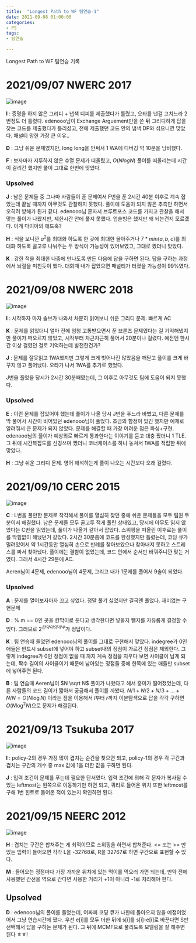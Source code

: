 ```yaml
---
title:  "Longest Path to WF 팀연습-1"
date: 2021-09-08 01:00:00
categories: 
- PS
tags:
- 팀연습

---
```






Longest Path to WF 팀연습 기록







# 2021/09/07 NWERC 2017

![image](https://user-images.githubusercontent.com/51346964/132563339-3f325e66-9acd-4d78-bc31-e0c4642a7f15.png)

**I** : 증명을 하지 않은 그리디 + 냅색 디피를 제출했다가 틀렸고, 오타를 낸걸 고치느라 2번정도 더 틀렸다. edenooo님이 Exchange Arguement만을 쓴 뒤 그리디하게 답을 찾는 코드를 제출했다가 틀리셨고, 전에 제출했던 코드 안의 냅색 DP와 섞으니깐 맞았다. 패널티 망한 가장 큰 이유..

**D** : 그냥 쉬운 문제였지만, long long을 안써서 1 WA에 디버깅 약 10분을 낭비했다.

**F** : 보자마자 지루하지 않은 수열 문제가 떠올렸고, $O(NlogN)$ 풀이를 떠올리는데 시간이 걸리긴 했지만 풀이 그대로 한번에 맞았다.

### Upsolved

**J** : 남은 문제들 중 그나마 사람들이 푼 문제여서 F번을 푼 2시간 40분 이후로 계속 잡았는데 끝날 때까지 아무것도 관찰하지 못했다. 풀이에 도움이 되지 않은 추측만 하면서 오히려 방해가 된거 같다. edenooo님 혼자서 브루트포스 코드를 가지고 관찰을 해서 맞는 풀이가 나왔지만, 제한시간 안에 풀지 못했다. 업솔빙은 했지만 왜 되는건지 모르겠다. 이게 다이아의 애드혹?

**H** : 식을 보니깐 $a^2$를 최대화 하도록 한 곳에 최대한 몰아주거나 $7*min(a,b,c)$를 최대화 하도록 골고루 나눠주는 두 방식이 가능성이 있어보였고, 그대로 짰더니 맞았다.

**K** : 강한 적을 최대한 나중에 만나도록 만든 다음에 답을 구하면 된다. 답을 구하는 과정에서 뇌절을 미친듯이 했다. 대회때 내가 잡았으면 패널티가 터졌을 가능성이 99%였다.





# 2021/09/08 NWERC 2018

![image](https://user-images.githubusercontent.com/51346964/132562751-31201d55-d78c-4a2c-8162-fe9cda43e6c5.png)

**I** : 시작하자 마자 솔브가 나와서 차분히 읽어보니 쉬운 그리디 문제. 빠르게 AC

**K** : 문제를 읽었더니 얼마 전에 엄청 고통받으면서 푼 브론즈 문제였다는 걸 기억해냈지만 풀이가 떠오르지 않았고, 시작부터 차근차근히 풀어서 20분이나 걸렸다. 예전엔 한시간 이상 걸렸던 걸로 기억하는데 발전한건가?

**J** : 문제를 잘못읽고 1WA했지만 그렇게 크게 벗어나진 않았음을 깨닫고 풀이를 크게 바꾸지 않고 풀어냈다. 오타가 나서 1WA를 추가로 했었다.

J번을 풀었을 당시가 2시간 30분째였는데, 그 이후로 아무것도 팀에 도움이 되지 못했다.

### Upsolved

**E** : 이런 문제를 잡았어야 했는데 풀이가 나올 당시 J번을 푸느라 바빴고, 다른 문제를 막 풀어서 시간이 비어있던 edenooo님이 풀었다. 조금의 함정이 있긴 했지만 예제로 알려줘서 큰 문제가 되지 않았다. 문제를 해결할 때 가장 어려운 점은 파싱+구현. edenooo님의 풀이가 예상외로 빠르게 통과한다는 이야기를 듣고 대충 짰더니 1 TLE. 그 뒤에 시간복잡도를 신경쓰며 짰더니 코너케이스를 하나 놓쳐서 1WA를 적립한 뒤에 맞았다. 

**H** : 그냥 쉬운 그리디 문제. 영어 해석하는게 풀이 나오는 시간보다 오래 걸렸다.



# 2021/09/10 CERC 2015

![image](https://user-images.githubusercontent.com/51346964/132849265-f49be06f-af3c-4088-9cb7-d310804c9000.png)

**C** : L번을 풀만한 문제로 착각해서 풀이를 열심히 찾던 중에 쉬운 문제들을 모두 팀원 두분이서 해결했다. 남은 문제들 모두 골고루 적게 풀린 상태였고, 당시에 아무도 읽지 않았다는 C번을 읽었는데, 풀이가 나올거 같아서 잡았다. 스위핑을 떠올린 이후로는 풀이를 막힘없이 해냈던거 같았다. 2시간 30분쯤에 코드를 완성했지만 틀렸는데, 코딩 큐가 밀려있어서 약 1시간동안 열심히 손으로 반례를 찾아보았으나 찾아내지 못하고 스트레스를 짜서 찾아냈다. 풀이에는 결함이 없었는데, 코드 안에서 순서만 바꿔주니깐 맞는 거였다. 그래서 4시간 29분에 AC.

Aeren님이 4문제, edenooo님이 4문제, 그리고 내가 1문제를 풀어서 9솔이 되었다.

### Upsolved

**A** : 문제를 열어보자마자 끄고 싶었다. 정말 풀기 싫었지만 결국엔 풀었다. 재미없는 구현문제

**D** : % m == 0인 곳을 칸막이로 둔다고 생각한다면 넣을지 뺄지를 자유롭게 결정할 수 있다. 그러므로 $2^{칸막이의 개수}$​가 정답이다.

**K** : 팀 연습때 들었던 edenooo님의 풀이를 그대로 구현해서 맞았다. indegree가 0인 애들은 반드시 subset에 넣어야 하고 subset내의 정점이 가르킨 정점은 제외한다. 그렇게 indegree가 0인 정점이 없을 때 까지 계속 정점을 지우다 보면 사이클이 남게 되는데, 짝수 길이의 사이클이기 때문에 남아있는 정점들 중에 한쪽에 있는 애들만 subset에 넣어주면 된다.

**B** : 팀 연습때 Aeren님이 $N \sqrt N$ 풀이가 나왔다고 해서 흥미가 떨어졌었는데, 다른 사람들의 코드 길이가 짧아서 궁금해서 풀이를 까봤다. $N/1 + N/2 + N/3 + ... + N/N = O(N \log N)$ 이라는 점을 이용해서 $l$부터 $r$까지 이분탐색으로 답을 각각 구하면 $O(N \log^2 N)$으로 문제가 해결된다.



# 2021/09/13 Tsukuba 2017

![image](https://user-images.githubusercontent.com/51346964/133287221-3c546fa8-c1a5-4c81-bfcb-c3f8f2755d3c.png)

**I** : policy-2의 경우 가장 많이 겹치는 순간을 찾으면 되고, policy-1의 경우 각 구간과 겹치는 구간의 개수 중 max 값에 1을 더한 값을 구하면 된다.

**J** : 입력 조건이 문제를 푸는데 필요한 단서였다. 입력 조건에 의해 각 문자가 복사될 수 있는 leftmost는 왼쪽으로 이동하기만 하면 되고, 쿼리로 들어온 위치 또한 leftmost를 구해 1번 힌트로 들어온 적이 있는지 확인하면 된다.



# 2021/09/15 NEERC 2012

![image](https://user-images.githubusercontent.com/51346964/133288045-bc225fda-adb1-4661-83e7-686cb84ebddf.png)

**H** : 겹치는 구간은 합쳐주는 게 최적이므로 스위핑을 하면서 합쳐준다. <= 또는 >= 만 있는 입력이 들어오면 각각 L을 -32768로, R을 32767로 하면 구간으로 표현할 수 있다. 

**M** : 들어오는 정점마다 가장 가까운 위치에 있는 먹이를 먹으러 가면 되는데, 만약 전에 사용했던 간선을 역으로 간다면 사용한 거리가 +1이 아니라 -1로 처리해야 한다.

## Upsolved

**D** : edenooo님의 풀이를 들었는데, 어짜피 코딩 큐가 나한테 돌아오지 않을 예정이었어서 그냥 연습시간에 짰다. 우선 e[i]를 모두 더한 뒤에 s[i]를 s[i]-e[i]로 바꾼다면 S만 선택해서 답을 구하는 문제가 된다. 그 뒤에 MCMF으로 풀리도록 모델링을 잘 해주면 된다 ㅎㅎ!





















